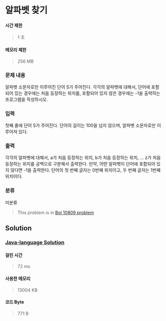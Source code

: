 # 알파벳 찾기
#### 시간 제한
> 1 초
#### 메모리 제한
> 256 MB
### 문제 내용

알파벳 소문자로만 이루어진 단어 S가 주어진다. 각각의 알파벳에 대해서, 단어에 포함되어 있는 경우에는 처음 등장하는 위치를, 포함되어 있지 않은 경우에는 -1을 출력하는 프로그램을 작성하시오.

### 입력

첫째 줄에 단어 S가 주어진다. 단어의 길이는 100을 넘지 않으며, 알파벳 소문자로만 이루어져 있다.

### 출력

각각의 알파벳에 대해서, a가 처음 등장하는 위치, b가 처음 등장하는 위치, ... z가 처음 등장하는 위치를 공백으로 구분해서 출력한다.
만약, 어떤 알파벳이 단어에 포함되어 있지 않다면 -1을 출력한다. 단어의 첫 번째 글자는 0번째 위치이고, 두 번째 글자는 1번째 위치이다.

### 분류
미분류
> This problem is in [Boj 10809 problem](https://www.acmicpc.net/problem/10809)

## Solution
### [Java-language Solution](./main.java)
#### 걸린 시간
> 72 ms
#### 사용한 메모리
> 13004 KB
#### 코드 Byte
> 771 B
